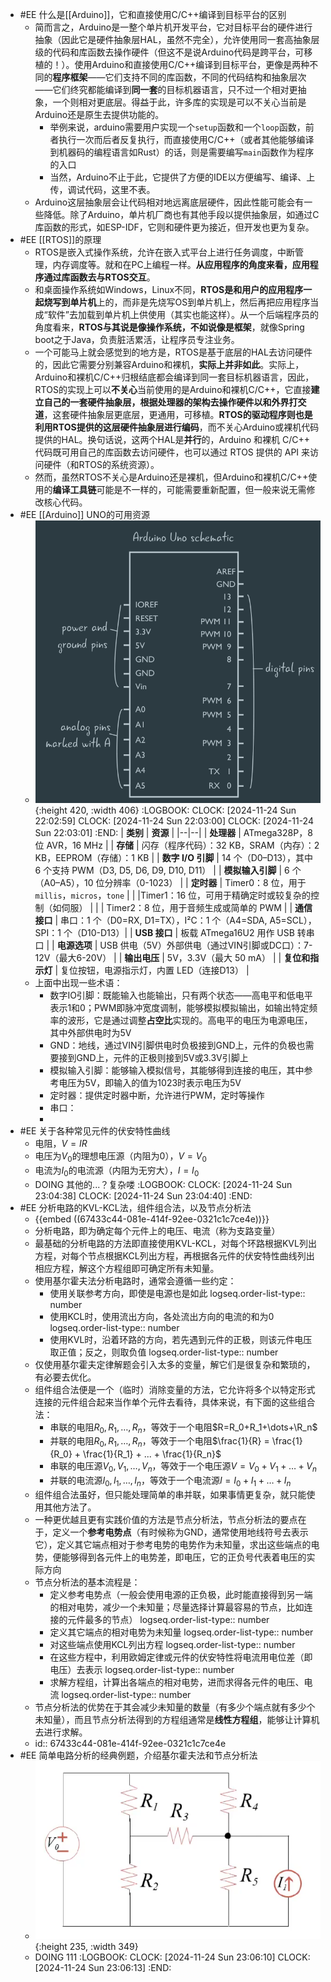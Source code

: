 - #EE 什么是[[Arduino]]，它和直接使用C/C++编译到目标平台的区别
	- 简而言之，Arduino是一整个单片机开发平台，它对目标平台的硬件进行抽象（因此它是硬件抽象层HAL，虽然不完全），允许使用同一套高抽象层级的代码和库函数去操作硬件（但这不是说Arduino代码是跨平台，可移植的！）。使用Arduino和直接使用C/C++编译到目标平台，更像是两种不同的**程序框架**——它们支持不同的库函数，不同的代码结构和抽象层次——它们终究都能编译到**同一套**的目标机器语言，只不过一个相对更抽象，一个则相对更底层。得益于此，许多库的实现是可以不关心当前是Arduino还是原生去提供功能的。
		- 举例来说，arduino需要用户实现一个`setup`函数和一个`loop`函数，前者执行一次而后者反复执行，而直接使用C/C++（或者其他能够编译到机器码的编程语言如Rust）的话，则是需要编写`main`函数作为程序的入口
		- 当然，Arduino不止于此，它提供了方便的IDE以方便编写、编译、上传，调试代码，这里不表。
	- Arduino这层抽象层会让代码相对地远离底层硬件，因此性能可能会有一些降低。除了Arduino，单片机厂商也有其他手段以提供抽象层，如通过C库函数的形式，如ESP-IDF，它则和硬件更为接近，但开发也更为复杂。
- #EE [[RTOS]]的原理
	- RTOS是嵌入式操作系统，允许在嵌入式平台上进行任务调度，中断管理，内存调度等。就和在PC上编程一样。**从应用程序的角度来看，应用程序通过库函数去与RTOS交互**。
	- 和桌面操作系统如Windows，Linux不同，**RTOS是和用户的应用程序一起烧写到单片机**上的，而非是先烧写OS到单片机上，然后再把应用程序当成“软件”去加载到单片机上供使用（其实也能这样）。从一个后端程序员的角度看来，**RTOS与其说是像操作系统，不如说像是框架**，就像Spring boot之于Java，负责脏活累活，让程序员专注业务。
	- 一个可能马上就会感觉到的地方是，RTOS是基于底层的HAL去访问硬件的，因此它需要分别兼容Arduino和裸机，**实际上并非如此**。实际上，Arduino和裸机C/C++归根结底都会编译到同一套目标机器语言，因此，RTOS的实现上可以**不关心**当前使用的是Arduino和裸机C/C++，它直接**建立自己的一套硬件抽象层，根据处理器的架构去操作硬件以和外界打交道**，这套硬件抽象层更底层，更通用，可移植。**RTOS的驱动程序则也是利用RTOS提供的这层硬件抽象层进行编码**，而不关心Arduino或裸机代码提供的HAL。换句话说，这两个HAL是**并行**的，Arduino 和裸机 C/C++ 代码既可用自己的库函数去访问硬件，也可以通过 RTOS 提供的 API 来访问硬件（和RTOS的系统资源）。
	- 然而，虽然RTOS不关心是Arduino还是裸机，但Arduino和裸机C/C++使用的**编译工具链**可能是不一样的，可能需要重新配置，但一般来说无需修改核心代码。
- #EE [[Arduino]] UNO的可用资源
	- ![image.png](../assets/image_1732533482536_0.png){:height 420, :width 406}
	  :LOGBOOK:
	  CLOCK: [2024-11-24 Sun 22:02:59]
	  CLOCK: [2024-11-24 Sun 22:03:00]
	  CLOCK: [2024-11-24 Sun 22:03:01]
	  :END:
	  | **类别**           | **资源**                                                                                     |
	  |--|--|
	  | **处理器**          | ATmega328P，8 位 AVR，16 MHz         |
	  | **存储**           | 闪存（程序代码）：32 KB，SRAM（内存）：2 KB，EEPROM（存储）：1 KB             |
	  | **数字 I/O 引脚**   | 14 个（D0–D13），其中 6 个支持 PWM（D3, D5, D6, D9, D10, D11）                              |
	  | **模拟输入引脚**    | 6 个（A0–A5），10 位分辨率（0-1023）               |
	  | **定时器**          | Timer0：8 位，用于 `millis`，`micros`，`tone`          |
	  |                    |Timer1：16 位，可用于精确定时或较复杂的控制（如伺服）                                       |
	  |                    | Timer2：8 位，用于音频生成或简单的 PWM                                                     |
	  | **通信接口**        | 串口：1 个（D0=RX, D1=TX），I²C：1 个（A4=SDA, A5=SCL），SPI：1 个（D10-D13）|
	  | **USB 接口**        | 板载 ATmega16U2 用作 USB 转串口                                                             |
	  | **电源选项**        | USB 供电（5V）外部供电（通过VIN引脚或DC口）：7-12V（最大6-20V）                               |
	  | **输出电压**        | 5V，3.3V（最大 50 mA）                              |
	  | **复位和指示灯** |    复位按钮，电源指示灯，内置 LED（连接D13）                                    |
	- 上面中出现一些术语：
		- 数字IO引脚：既能输入也能输出，只有两个状态——高电平和低电平表示1和0；PWM即脉冲宽度调制，能够模拟模拟输出，如输出特定频率的波形，它是通过调整**占空比**实现的。高电平的电压为电源电压，其中外部供电时为5V
		- GND：地线，通过VIN引脚供电时负极接到GND上，元件的负极也需要接到GND上，元件的正极则接到5V或3.3V引脚上
		- 模拟输入引脚：能够输入模拟信号，其能够得到连接的电压，其中参考电压为5V，即输入的值为1023时表示电压为5V
		- 定时器：提供定时器中断，允许进行PWM，定时等操作
		- 串口：
		-
- #EE 关于各种常见元件的伏安特性曲线
	- 电阻，$V=IR$
	- 电压为$V_0$的理想电压源（内阻为0），$V=V_0$
	- 电流为$I_0$的电流源（内阻为无穷大），$I=I_0$
	- DOING 其他的...？复杂喽
	  :LOGBOOK:
	  CLOCK: [2024-11-24 Sun 23:04:38]
	  CLOCK: [2024-11-24 Sun 23:04:40]
	  :END:
- #EE 分析电路的KVL-KCL法，组件组合法，以及节点分析法
	- {{embed ((67433c44-081e-414f-92ee-0321c1c7ce4e))}}
	- 分析电路，即为确定每个元件上的电压、电流（称为支路变量）
	- 最基础的分析电路的方法即直接使用KVL-KCL，对每个环路根据KVL列出方程，对每个节点根据KCL列出方程，再根据各元件的伏安特性曲线列出相应方程，解这个方程组即可确定所有未知量。
	- 使用基尔霍夫法分析电路时，通常会遵循一些约定：
		- 使用关联参考方向，即使是电源也是如此
		  logseq.order-list-type:: number
		- 使用KCL时，使用流出方向，各处流出方向的电流的和为0
		  logseq.order-list-type:: number
		- 使用KVL时，沿着环路的方向，若先遇到元件的正极，则该元件电压取正值；反之，则取负值
		  logseq.order-list-type:: number
	- 仅使用基尔霍夫定律解题会引入太多的变量，解它们是很复杂和繁琐的，有必要去优化。
	- 组件组合法便是一个（临时）消除变量的方法，它允许将多个以特定形式连接的元件组合起来当作单个元件去看待，具体来说，有下面的这些组合法：
		- 串联的电阻$R_0,R_1,\dots,R_n$，等效于一个电阻$R=R_0+R_1+\dots+\R_n$
		- 并联的电阻$R_0,R_1,\dots,R_n$，等效于一个电阻$\frac{1}{R} = \frac{1}{R_0} + \frac{1}{R_1} + ... + \frac{1}{R_n}$
		- 串联的电压源$V_0,V_1,\dots,V_n$，等效于一个电压源$V=V_0+V_1+\dots+V_n$
		- 并联的电流源$I_0,I_1,\dots,I_n$，等效于一个电流源$I=I_0+I_1+\dots+I_n$
	- 组件组合法虽好，但只能处理简单的串并联，如果事情更复杂，就只能使用其他方法了。
	- 一种更优越且更有实践价值的方法是节点分析法，节点分析法的要点在于，定义一个**参考电势点**（有时候称为GND，通常使用地线符号去表示它），定义其它端点相对于参考电势的电势作为未知量，求出这些端点的电势，便能够得到各元件上的电势差，即电压，它的正负号代表着电压的实际方向
	- 节点分析法的基本流程是：
		- 定义参考电势点（一般会使用电源的正负极，此时能直接得到另一端的相对电势，减少一个未知量；尽量选择计算最容易的节点，比如连接的元件最多的节点）
		  logseq.order-list-type:: number
		- 定义其它端点的相对电势为未知量
		  logseq.order-list-type:: number
		- 对这些端点使用KCL列出方程
		  logseq.order-list-type:: number
		- 在这些方程中，利用欧姆定律或元件的伏安特性将电流用电位差（即电压）去表示
		  logseq.order-list-type:: number
		- 求解方程组，计算出各端点的相对电势，进而求得各元件的电压、电流
		  logseq.order-list-type:: number
	- 节点分析法的优势在于其会减少未知量的数量（有多少个端点就有多少个未知量），而且节点分析法得到的方程组通常是**线性方程组**，能够让计算机去进行求解。
	- id:: 67433c44-081e-414f-92ee-0321c1c7ce4e
- #EE 简单电路分析的经典例题，介绍基尔霍夫法和节点分析法
	- ![image.png](../assets/image_1732466786281_0.png){:height 235, :width 349}
	- DOING 111
	  :LOGBOOK:
	  CLOCK: [2024-11-24 Sun 23:06:10]
	  CLOCK: [2024-11-24 Sun 23:06:13]
	  :END: